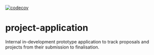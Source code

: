 [![codecov](https://codecov.io/gh/cpina/project-application/branch/master/graph/badge.svg)](https://codecov.io/gh/cpina/project-application)

# project-application

Internal in-development prototype application to track proposals and projects from their submission to finalisation.
